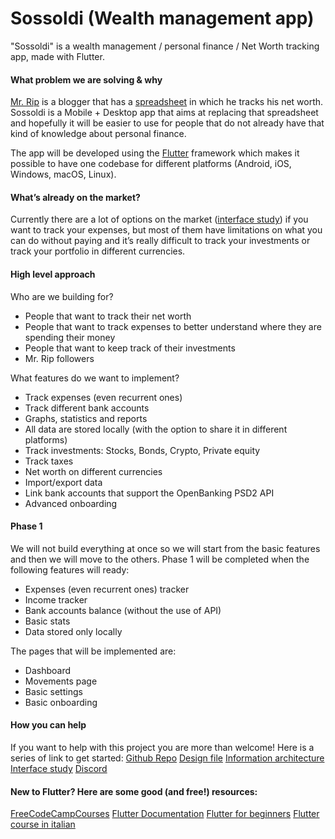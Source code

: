 # Sossoldi (Wealth management app)

"Sossoldi" is a wealth management / personal finance / Net Worth tracking app, made with Flutter.

#### What problem we are solving & why

[Mr. Rip](https://retireinprogress.com/) is a blogger that has a [spreadsheet](https://docs.google.com/spreadsheets/d/1ilL6rBdzIQ6yRotqOKLUKI7KXFxu5_cZ5FQgdYTSHJk/edit#gid=138629885) in which he tracks his net worth. Sossoldi is a Mobile + Desktop app that aims at replacing that spreadsheet and hopefully it will be easier to use for people that do not already have that kind of knowledge about personal finance.

The app will be developed using the [Flutter](https://docs.flutter.dev/get-started/install) framework which makes it possible to have one codebase for different platforms (Android, iOS, Windows, macOS, Linux).

#### What’s already on the market?

Currently there are a lot of options on the market ([interface study](https://www.notion.so/Sossoldi-Personal-finance-app-dd37eb9cbb2c44e59dd74f85e843e865)) if you want to track your expenses, but most of them have limitations on what you can do without paying and it’s really difficult to track your investments or track your portfolio in different currencies.

#### High level approach

Who are we building for?
-   People that want to track their net worth
-   People that want to track expenses to better understand where they are spending their money
-   People that want to keep track of their investments
-   Mr. Rip followers

What features do we want to implement?
-   Track expenses (even recurrent ones)
-   Track different bank accounts
-   Graphs, statistics and reports
-   All data are stored locally (with the option to share it in different platforms)
-   Track investments: Stocks, Bonds, Crypto, Private equity
-   Track taxes
-   Net worth on different currencies
-   Import/export data
-   Link bank accounts that support the OpenBanking PSD2 API
-   Advanced onboarding

#### Phase 1
We will not build everything at once so we will start from the basic features and then we will move to the others.
Phase 1 will be completed when the following features will ready:
-   Expenses (even recurrent ones) tracker
-   Income tracker
-   Bank accounts balance (without the use of API)
-   Basic stats
-   Data stored only locally

The pages that will be implemented are:
-   Dashboard
-   Movements page
-   Basic settings
-   Basic onboarding

#### How you can help

If you want to help with this project you are more than welcome!
Here is a series of link to get started:
[Github Repo](https://github.com/RIP-Comm/sossoldi)
[Design file](https://www.figma.com/file/6NyY9yqunpbU7HIkbNEAL3/Sossoldi-App?node-id=0%3A1)
[Information architecture](https://www.figma.com/file/xjVHAaHznRW1OFAJvp8DXn/Sossoldi-App---Figjam?node-id=0%3A1)
[Interface study](https://www.notion.so/Sossoldi-Personal-finance-app-dd37eb9cbb2c44e59dd74f85e843e865)
[Discord](http://mr.rip/discord)

#### New to Flutter? Here are some good (and free!) resources:
[FreeCodeCampCourses](https://www.youtube.com/c/Freecodecamp/search?query=flutter)
[Flutter Documentation](https://docs.flutter.dev/#new-to-flutter)
[Flutter for beginners](https://www.youtube.com/playlist?list=PL4cUxeGkcC9jLYyp2Aoh6hcWuxFDX6PBJ)
[Flutter course in italian](https://www.youtube.com/channel/UCYhryp9JC06XRKQUQsLZlfQ)
